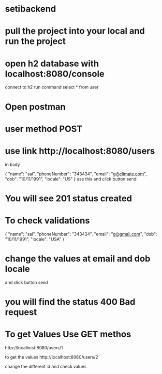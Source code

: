 # setibackend 
# pull the project into your local and run the project
# open h2 database with localhost:8080/console
connect to h2
run command select * from user

# Open postman 
# user method POST 
# use link http://localhost:8080/users
in body  

{
    "name": "sai",
    "phoneNumber": "343434",
    "email": "g@climate.com",
    "dob": "10/11/1991",
    "locale": "US"
}
use this and click button send
# You will see  201 status created 

# To check validations 
{
    "name": "sai",
    "phoneNumber": "343434",
    "email": "g@gmail.com",
    "dob": "10/11/1991",
    "locale": "USA"
}

# change the values at email and dob locale 
and click button send 
# you will find the status 400 Bad request


# To get Values Use GET methos 
http://localhost:8080/users/1

to get the values 
http://localhost:8080/users/2

change the different id and check values 










